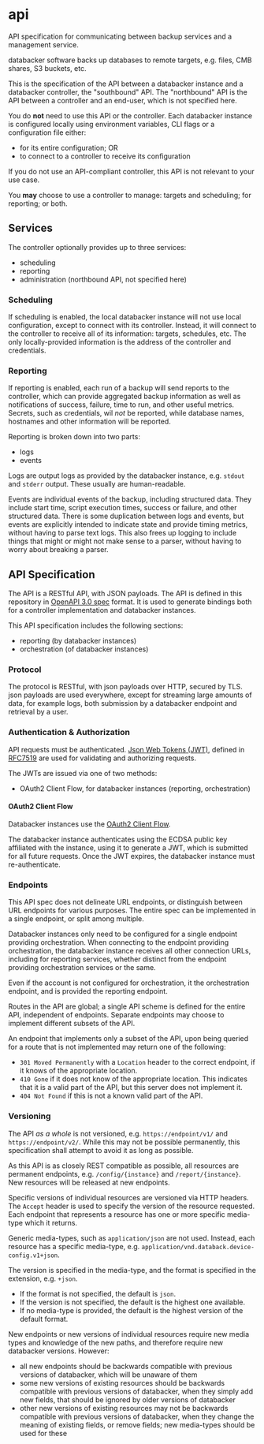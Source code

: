 # api

API specification for communicating between backup services and a management service.

databacker software backs up databases to remote targets, e.g. files, CMB
shares, S3 buckets, etc.

This is the specification of the API between a databacker instance and a databacker controller, the "southbound" API. The "northbound" API is the API between a controller and an end-user, which is not specified here.

You do **not** need to use this API or the controller. Each databacker instance
is configured locally using environment variables, CLI flags or a configuration file either:

* for its entire configuration; OR
* to connect to a controller to receive its configuration

If you do not use an API-compliant controller, this API is not relevant to your use case.

You **may** choose to use a controller to manage: targets and scheduling; for reporting; or both.

## Services

The controller optionally provides up to three services:

* scheduling
* reporting
* administration (northbound API, not specified here)

### Scheduling

If scheduling is enabled, the local databacker instance will not use local configuration, except to
connect with its controller. Instead,
it will connect to the controller to receive all of its information: targets, schedules, etc. The only
locally-provided information is the address of the controller and credentials.

### Reporting

If reporting is enabled, each run of a backup will send reports to the controller, which can provide aggregated backup
information as well as notifications of success, failure, time to run, and other useful metrics.
Secrets, such as credentials, wil *not* be reported, while database names, hostnames and other
information will be reported.

Reporting is broken down into two parts:

* logs
* events

Logs are output logs as provided by the databacker instance, e.g. `stdout` and `stderr` output. These usually
are human-readable.

Events are individual events of the backup, including structured data. They include start time, script execution times,
success or failure, and other structured data. There is some duplication between logs and events, but events
are explicitly intended to indicate state and provide timing metrics, without having to parse text logs.
This also frees up logging to include things that might or might not make sense to a parser, without having to worry
about breaking a parser.

## API Specification

The API is a RESTful API, with JSON payloads.
The API is defined in this repository in [OpenAPI 3.0 spec](https://github.com/OAI/OpenAPI-Specification) format.
It is used to generate bindings both for a controller implementation and databacker instances.

This API specification includes the following sections:

* reporting (by databacker instances)
* orchestration (of databacker instances)

### Protocol

The protocol is RESTful, with json payloads over HTTP, secured by TLS.
json payloads are used everywhere, except for streaming large amounts of data,
for example logs, both submission by a databacker endpoint and retrieval by a user.

### Authentication & Authorization

API requests must be authenticated.
[Json Web Tokens (JWT)](https://jwt.io/), defined in [RFC7519](https://tools.ietf.org/html/rfc7519)
are used for validating and authorizing requests.

The JWTs are issued via one of two methods:

* OAuth2 Client Flow, for databacker instances (reporting, orchestration)

#### OAuth2 Client Flow

Databacker instances use the [OAuth2 Client Flow](https://datatracker.ietf.org/doc/html/rfc6749#section-4.4).

The databacker instance authenticates using the ECDSA public key affiliated with the instance, using
it to generate a JWT, which is submitted for all future requests. Once the JWT expires, the databacker
instance must re-authenticate.

### Endpoints

This API spec does not delineate URL endpoints, or distinguish between URL endpoints for various
purposes. The entire spec can be implemented in a single endpoint, or split among multiple.

Databacker instances only need to be configured for a single endpoint providing orchestration.
When connecting to the endpoint providing orchestration, the databacker instance receives
all other connection URLs, including for reporting services, whether distinct from the endpoint
providing orchestration services or the same.

Even if the account is not configured for orchestration, it the orchestration endpoint,
and is provided the reporting endpoint.

Routes in the API are global; a single API scheme is defined for the entire API, independent of
endpoints. Separate endpoints may choose to implement different subsets of the API.

An endpoint that implements only a subset of the API, upon being queried for a route
that is not implemented may return one of the following:

* `301 Moved Permanently` with a `Location` header to the correct endpoint, if it knows of the appropriate location.
* `410 Gone` if it does not know of the appropriate location. This indicates that it is a valid part of the API, but this server does not implement it.
* `404 Not Found` if this is not a known valid part of the API.

### Versioning

The API _as a whole_ is not versioned, e.g. `https://endpoint/v1/` and `https://endpoint/v2/`.
While this may not be possible permanently, this specification shall attempt to avoid it as long
as possible.

As this API is as closely REST compatible as possible, all resources are permanent endpoints,
e.g. `/config/{instance}` and `/report/{instance}`. New resources will be released at new endpoints.

Specific versions of individual resources are versioned via HTTP headers.
The `Accept` header is used to specify the version of the resource requested.
Each endpoint that represents a resource has one or more specific media-type which it returns.

Generic media-types, such as `application/json` are not used. Instead, each resource has a specific
media-type, e.g. `application/vnd.databack.device-config.v1+json`.

The version is specified in the media-type, and the format is specified in the extension, e.g. `+json`.

* If the format is not specified, the default is `json`.
* If the version is not specified, the default is the highest one available.
* If no media-type is provided, the default is the highest version of the default format.

New endpoints or new versions of individual resources require new media types and knowledge of the
new paths, and therefore require new databacker versions. However:

* all new endpoints should be backwards compatible with previous versions of databacker, which will be unaware of them
* some new versions of existing resources should be backwards compatible with previous versions of databacker, when they simply add new fields, that should be ignored by older versions of databacker
* other new versions of existing resources may not be backwards compatible with previous versions of databacker, when they change the meaning of existing fields, or remove fields; new media-types should be used for these
